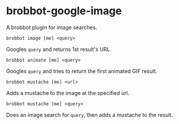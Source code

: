 # brobbot-google-image

A brobbot plugin for image searches.

```
brobbot image [me] <query>
```

Googles `query` and returns 1st result's URL.

```
brobbot animate [me] <query>
```

Googles `query` and tries to return the first animated GIF result.

```
brobbot mustache [me] <url>
```

Adds a mustache to the image at the specified url.

```
brobbot mustache [me] <query>
```

Does an image search for `query`, then adds a mustache to the result.

